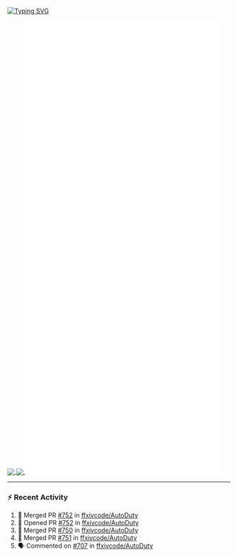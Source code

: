 [![Typing SVG](https://readme-typing-svg.demolab.com?font=Fira+Code&duration=1000&pause=1000&multiline=true&repeat=false&width=435&lines=Simon+Latusek+%7C+Gameplay+Engineer)](https://git.io/typing-svg)

<a href="https://github.com/anuraghazra/github-readme-stats">
  <img height=200 align="center" src="https://github-readme-stats.vercel.app/api?username=erdelf&theme=radical" />
</a>
<a href="https://github.com/anuraghazra/convoychat">
  <img height=200 align="center" src="https://streak-stats.demolab.com?user=erdelf&theme=radical&mode=weekly" />
</a>

<picture>
  <img src="/github-metrics.svg" alt="Metrics">
</picture>

---

### :zap: Recent Activity
<!--START_SECTION:activity-->
1. 🎉 Merged PR [#752](https://github.com/ffxivcode/AutoDuty/pull/752) in [ffxivcode/AutoDuty](https://github.com/ffxivcode/AutoDuty)
2. 💪 Opened PR [#752](https://github.com/ffxivcode/AutoDuty/pull/752) in [ffxivcode/AutoDuty](https://github.com/ffxivcode/AutoDuty)
3. 🎉 Merged PR [#750](https://github.com/ffxivcode/AutoDuty/pull/750) in [ffxivcode/AutoDuty](https://github.com/ffxivcode/AutoDuty)
4. 🎉 Merged PR [#751](https://github.com/ffxivcode/AutoDuty/pull/751) in [ffxivcode/AutoDuty](https://github.com/ffxivcode/AutoDuty)
5. 🗣 Commented on [#707](https://github.com/ffxivcode/AutoDuty/issues/707#issuecomment-2572486727) in [ffxivcode/AutoDuty](https://github.com/ffxivcode/AutoDuty)
<!--END_SECTION:activity-->

<!--
**erdelf/erdelf** is a ✨ _special_ ✨ repository because its `README.md` (this file) appears on your GitHub profile.

Here are some ideas to get you started:

- 🔭 I’m currently working on ...
- 🌱 I’m currently learning ...
- 👯 I’m looking to collaborate on ...
- 🤔 I’m looking for help with ...
- 💬 Ask me about ...
- 📫 How to reach me: ...
- 😄 Pronouns: ...
- ⚡ Fun fact: ...
-->
